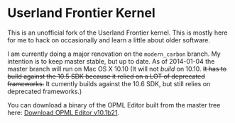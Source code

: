 # Userland Frontier Kernel #

This is an unofficial fork of the Userland Frontier kernel. This is
mostly here for me to hack on occasionally and learn a little about
older software.

I am currently doing a major renovation on the `modern_carbon` branch.
My intention is to keep master stable, but up to date. As of 2014-01-04
the master branch will run on Mac OS X 10.10 (It will not *build* on 10.10.
~~It has to build against the 10.5 SDK because it relied on a LOT of 
deprecated frameworks.~~ It currently builds against the 10.6 SDK, but
still relies on deprecated frameworks.)

You can download a binary of the OPML Editor built from the master tree
here: [Download OPML Editor v10.1b21][1].

[1]: https://github.com/tedchoward/Frontier/releases/tag/v10.1b21
